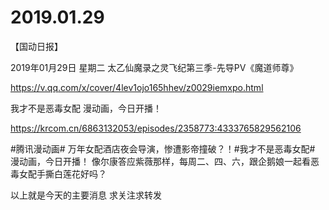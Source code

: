 # 2019.01.29

【国动日报】

 2019年01月29日 星期二
太乙仙魔录之灵飞纪第三季-先导PV《魔道师尊》   

https://v.qq.com/x/cover/4lev1ojo165hhev/z0029iemxpo.html


我才不是恶毒女配   漫动画，今日开播！

https://krcom.cn/6863132053/episodes/2358773:4333765829562106

#腾讯漫动画# 万年女配酒店夜会导演，惨遭影帝撞破？！#我才不是恶毒女配#  漫动画，今日开播！
像尔康答应紫薇那样，每周二、四、六，跟企鹅娘一起看恶毒女配手撕白莲花好吗？


以上就是今天的主要消息
求关注求转发


